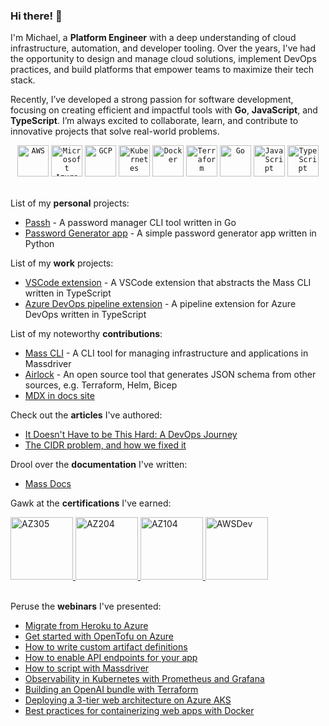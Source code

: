 ### Hi there! 👋

I'm Michael, a **Platform Engineer** with a deep understanding of cloud infrastructure, automation, and developer tooling. Over the years, I've had the opportunity to design and manage cloud solutions, implement DevOps practices, and build platforms that empower teams to maximize their tech stack.

Recently, I’ve developed a strong passion for software development, focusing on creating efficient and impactful tools with **Go**, **JavaScript**, and **TypeScript**. I’m always excited to collaborate, learn, and contribute to innovative projects that solve real-world problems.

<div align="center">
 <code><img width="50" src="https://user-images.githubusercontent.com/25181517/183896132-54262f2e-6d98-41e3-8888-e40ab5a17326.png" alt="AWS" title="AWS"/></code>
 <code><img width="50" src="https://user-images.githubusercontent.com/25181517/183911544-95ad6ba7-09bf-4040-ac44-0adafedb9616.png" alt="Microsoft Azure" title="Microsoft Azure"/></code>
 <code><img width="50" src="https://user-images.githubusercontent.com/25181517/183911547-990692bc-8411-4878-99a0-43506cdb69cf.png" alt="GCP" title="GCP"/></code>
 <code><img width="50" src="https://user-images.githubusercontent.com/25181517/182534006-037f08b5-8e7b-4e5f-96b6-5d2a5558fa85.png" alt="Kubernetes" title="Kubernetes"/></code>
 <code><img width="50" src="https://user-images.githubusercontent.com/25181517/117207330-263ba280-adf4-11eb-9b97-0ac5b40bc3be.png" alt="Docker" title="Docker"/></code>
 <code><img width="50" src="https://user-images.githubusercontent.com/25181517/183345121-36788a6e-5462-424a-be67-af1ebeda79a2.png" alt="Terraform" title="Terraform"/></code>
 <code><img width="50" src="https://user-images.githubusercontent.com/25181517/192149581-88194d20-1a37-4be8-8801-5dc0017ffbbe.png" alt="Go" title="Go"/></code>
 <code><img width="50" src="https://user-images.githubusercontent.com/25181517/117447155-6a868a00-af3d-11eb-9cfe-245df15c9f3f.png" alt="JavaScript" title="JavaScript"/></code>
 <code><img width="50" src="https://user-images.githubusercontent.com/25181517/183890598-19a0ac2d-e88a-4005-a8df-1ee36782fde1.png" alt="TypeScript" title="TypeScript"/></code>
</div><br/>

List of my **personal** projects:

- [Passh](https://github.com/mclacore/passh) - A password manager CLI tool written in Go
- [Password Generator app](https://github.com/mclacore/password-generator) - A simple password generator app written in Python

List of my **work** projects:

- [VSCode extension](https://github.com/massdriver-cloud/vscode-massdriver/commits?author=mclacore) - A VSCode extension that abstracts the Mass CLI written in TypeScript
- [Azure DevOps pipeline extension](https://github.com/massdriver-cloud/azure-devops-pipelines/commits?author=mclacore) - A pipeline extension for Azure DevOps written in TypeScript

List of my noteworthy **contributions**:

- [Mass CLI](https://github.com/massdriver-cloud/mass/commits?author=mclacore) - A CLI tool for managing infrastructure and applications in Massdriver
- [Airlock](https://github.com/massdriver-cloud/airlock/commits?author=mclacore) - An open source tool that generates JSON schema from other sources, e.g. Terraform, Helm, Bicep
- [MDX in docs site](https://github.com/massdriver-cloud/docs/pull/84)

Check out the **articles** I've authored:

- [It Doesn't Have to be This Hard: A DevOps Journey](https://www.massdriver.cloud/blogs/it-doesnt-have-to-be-this-hard-a-devops-journey)
- [The CIDR problem, and how we fixed it](https://www.massdriver.cloud/blogs/the-cidr-problem-and-how-we-fixed-it)

Drool over the **documentation** I've written:

- [Mass Docs](https://github.com/massdriver-cloud/docs/pulls?q=is:pr+is:closed+author:mclacore)

Gawk at the **certifications** I've earned:

<div align="left">
<a href="https://learn.microsoft.com/en-us/users/michaellacore-2993/credentials/d5b4a419852d8860" target="_blank">
    <img width="100" src="https://www.flexmind.co/wp-content/uploads/2022/09/azure-solutions-architect-expert-420X420.png" alt="AZ305" title="AZ305"/>
</a>
<a href="https://learn.microsoft.com/api/credentials/share/en-us/MichaelLacore-2993/38667826F6066210?sharingId=B747F90DCEE70C6D" target="_blank">
    <img width="100" src="https://www.flexmind.co/wp-content/uploads/2020/12/azure-developer-associate-600x600-1.png" alt="AZ204" title="AZ204"/>
</a>
<a href="https://learn.microsoft.com/api/credentials/share/en-us/MichaelLacore-2993/4C6F29E71F5C19B1?sharingId=B747F90DCEE70C6D" target="_blank">
    <img width="100" src="https://external-content.duckduckgo.com/iu/?u=https%3A%2F%2Fcertadda.com%2Fwp-content%2Fuploads%2F2020%2F11%2Fazure-104.png&f=1&nofb=1&ipt=89587d46d42ca6b0a6a4e4f730ff750070460c013291f8abaf0f5f07e5a604d9&ipo=images" alt="AZ104" title="AZ104"/>
</a>
<a href="https://www.credly.com/badges/96b424ae-55d1-4a19-bf1d-c298925e384f/public_url" target="_blank">
    <img width="100" src="https://images.credly.com/size/340x340/images/b9feab85-1a43-4f6c-99a5-631b88d5461b/image.png" alt="AWSDev" title="AWSDev"/>
</a>
</div><br/>

Peruse the **webinars** I've presented:

- [Migrate from Heroku to Azure](https://www.youtube.com/watch?v=YRTs2MYXEoM)
- [Get started with OpenTofu on Azure](https://www.youtube.com/watch?v=LD8250e01BQ)
- [How to write custom artifact definitions](https://www.youtube.com/watch?v=Am2_CJAsuSQ)
- [How to enable API endpoints for your app](https://www.youtube.com/watch?v=d9VZS3BjTMc)
- [How to script with Massdriver](https://www.youtube.com/watch?v=rABbB0MMQPg)
- [Observability in Kubernetes with Prometheus and Grafana](https://www.youtube.com/watch?v=pSqlFbIobQk)
- [Building an OpenAI bundle with Terraform](https://www.youtube.com/watch?v=DUVRjOKsmFQ)
- [Deploying a 3-tier web architecture on Azure AKS](https://www.youtube.com/watch?v=seRBnT-Axfw)
- [Best practices for containerizing web apps with Docker](https://www.youtube.com/watch?v=1Guuaf5JTr0)
